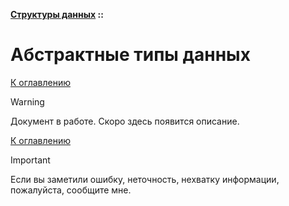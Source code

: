 **[Структуры данных](../README.md#data-structures) ::**
# Абстрактные типы данных

<!--
https://ru.wikipedia.org/wiki/%D0%90%D0%B1%D1%81%D1%82%D1%80%D0%B0%D0%BA%D1%82%D0%BD%D1%8B%D0%B9_%D1%82%D0%B8%D0%BF_%D0%B4%D0%B0%D0%BD%D0%BD%D1%8B%D1%85
-->
[К оглавлению](../README.md#data-structures)

> [!WARNING]
> Документ в работе. Скоро здесь появится описание.

[К оглавлению](../README.md#data-structures)

> [!IMPORTANT]
> Если вы заметили ошибку, неточность, нехватку информации, пожалуйста, сообщите мне.
